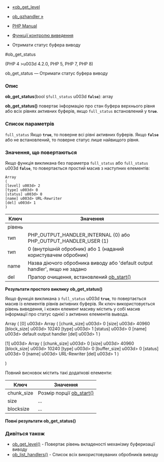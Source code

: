- [«ob_get_level](function.ob-get-level.md)
- [ob_gzhandler »](function.ob-gzhandler.md)

- [PHP Manual](index.md)
- [Функції контролю виведення](ref.outcontrol.md)
- Отримати статус буфера виводу

#ob_get_status

(PHP 4 \>u003d 4.2.0, PHP 5, PHP 7, PHP 8)

ob_get_status — Отримати статус буфера виводу

### Опис

**ob_get_status**(bool `$full_status` u003d **`false`**): array

**ob_get_status()** повертає інформацію про стан буфера верхнього
рівня або всіх рівнях активних буферів, якщо `full_status`
встановлений у **`true`**.

### Список параметрів

`full_status`
Якщо **`true`**, то поверне всі рівні активних буферів. Якщо **`false`**
або не встановлений, то поверне статус лише найвищого рівня.

### Значення, що повертаються

Якщо функція викликана без параметра `full_status` або `full_status` u003d
**`false`**, то повертається простий масив з наступних елементів:

``` returnvaluescode
Array
(
[level] u003d> 2
[type] u003d> 0
[status] u003d> 0
[name] u003d> URL-Rewriter
[del] u003d> 1
)
````

| Ключ   | Значення                                                                    |
| ------ | --------------------------------------------------------------------------- |
| рівень |                                                                             | Рівень вкладеності висновку
| тип    | PHP_OUTPUT_HANDLER_INTERNAL (0) або PHP_OUTPUT_HANDLER_USER (1)             |
| тип    | 0 (внутрішній обробник) або 1 (наданий користувачем обробник)               |
| name   | Назва діючого обробника виводу або 'default output handler', якщо не задано |
| del    | Прапор очищення, встановлений [ob_start()](function.ob-start.md)            |

**Результати простого виклику **ob_get_status()****

Якщо функція викликана з `full_status` u003d **`true`**, то повертається
масив із елементів рівнів активних буферів. Як ключ
використовується рівень виведення, і кожен елемент масиву містить у собі
масив інформації про статус однієї з активних елементів вывода.

Array
(
[0] u003d> Array
(
[chunk_size] u003d> 0
[size] u003d> 40960
[block_size] u003d> 10240
[type] u003d> 1
[status] u003d> 0
[name] u003d> default output handler
[del] u003d> 1
)

[1] u003d> Array
(
[chunk_size] u003d> 0
[size] u003d> 40960
[block_size] u003d> 10240
[type] u003d> 0
[buffer_size] u003d> 0
[status] u003d> 0
[name] u003d> URL-Rewriter
[del] u003d> 1
)

)

Повний висновок містить такі додаткові елементи:

| Ключ       | Значення                                         |
| ---------- | ------------------------------------------------ |
| chunk_size | Розмір порції [ob_start()](function.ob-start.md) |
| size       | ...                                              |
| blocksize  | ...                                              |

**Повні результати **ob_get_status()****

### Дивіться також

- [ob_get_level()](function.ob-get-level.md) - Повертає рівень
вкладеності механізму буферизації виводу
- [ob_list_handlers()](function.ob-list-handlers.md) - Список всіх
використовуваних обробників виводу
